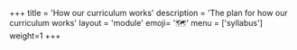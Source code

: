+++
title = 'How our curriculum works'
description = 'The plan for how our curriculum works'
layout = 'module'
emoji= '🗺️'
menu = ['syllabus']
weight=1
+++

